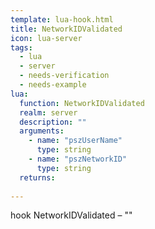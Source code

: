 ```yaml
---
template: lua-hook.html
title: NetworkIDValidated
icon: lua-server
tags:
  - lua
  - server
  - needs-verification
  - needs-example
lua:
  function: NetworkIDValidated
  realm: server
  description: ""
  arguments:
    - name: "pszUserName"
      type: string
    - name: "pszNetworkID"
      type: string
  returns:
    
---
```


<div class="lua__search__keywords">
hook NetworkIDValidated &#x2013; ""
</div>
